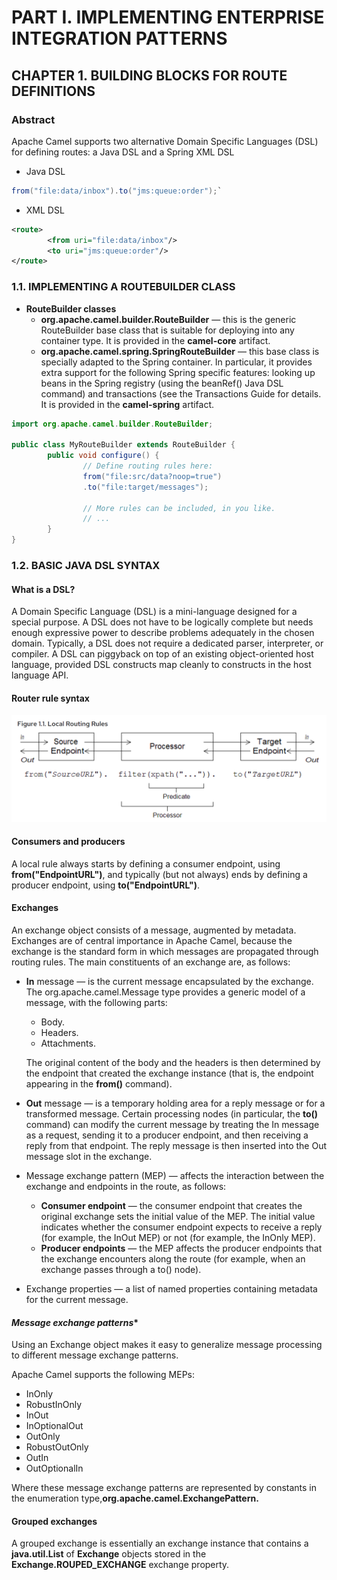 # **PART I. IMPLEMENTING ENTERPRISE INTEGRATION PATTERNS**

## **CHAPTER 1. BUILDING BLOCKS FOR ROUTE DEFINITIONS**

### **Abstract**

Apache Camel supports two alternative Domain Specific Languages (DSL) for defining routes: a Java
DSL and a Spring XML DSL

- Java DSL
```java
from("file:data/inbox").to("jms:queue:order");`
```
- XML DSL
```xml
<route>
        <from uri="file:data/inbox"/>
        <to uri="jms:queue:order"/>
</route>
```

### **1.1. IMPLEMENTING A ROUTEBUILDER CLASS**

-  **RouteBuilder classes**
      - **org.apache.camel.builder.RouteBuilder** — this is the generic RouteBuilder base class that is suitable for deploying into any container type. It is provided in the **camel-core** artifact.
      - **org.apache.camel.spring.SpringRouteBuilder** — this base class is specially adapted to the Spring container. In particular, it provides extra support for the following Spring specific features: looking up beans in the Spring registry (using the beanRef() Java DSL command) and transactions (see the Transactions Guide for details. It is provided in the **camel-spring** artifact.


```java
import org.apache.camel.builder.RouteBuilder;

public class MyRouteBuilder extends RouteBuilder {
        public void configure() {
                // Define routing rules here:
                from("file:src/data?noop=true")
                .to("file:target/messages");

                // More rules can be included, in you like.
                // ...
        }
}
```

### **1.2. BASIC JAVA DSL SYNTAX**

#### **What is a DSL?**
A Domain Specific Language (DSL) is a mini-language designed for a special purpose. A DSL does not
have to be logically complete but needs enough expressive power to describe problems adequately in
the chosen domain. Typically, a DSL does not require a dedicated parser, interpreter, or compiler. A DSL
can piggyback on top of an existing object-oriented host language, provided DSL constructs map
cleanly to constructs in the host language API.

#### **Router rule syntax**

![Router1](router1.png)

#### **Consumers and producers**

A local rule always starts by defining a consumer endpoint, using **from("EndpointURL")**, and typically (but not always) ends by defining a producer endpoint, using **to("EndpointURL")**.

#### **Exchanges**

An exchange object consists of a message, augmented by metadata. Exchanges are of central importance in Apache Camel, because the exchange is the standard form in which messages are propagated through routing rules.
The main constituents of an exchange are, as follows:

- **In** message — is the current message encapsulated by the exchange. The org.apache.camel.Message type provides a generic model of a message, with the following parts:
     - Body.
     - Headers.
     - Attachments.

     The original content of the body and the headers is then determined by the endpoint that created the exchange instance (that is, the endpoint appearing in the **from()** command).

- **Out** message — is a temporary holding area for a reply message or for a transformed message. Certain processing nodes (in particular, the **to()** command) can modify the current message by treating the In message as a request, sending it to a producer endpoint, and then receiving a reply from that endpoint. The reply message is then inserted into the Out message slot in the exchange.

- Message exchange pattern (MEP) — affects the interaction between the exchange and endpoints in the route, as follows:
     * **Consumer endpoint** — the consumer endpoint that creates the original exchange sets the initial value of the MEP. The initial value indicates whether the consumer endpoint expects to receive a reply (for example, the InOut MEP) or not (for example, the InOnly MEP).
     * **Producer endpoints** — the MEP affects the producer endpoints that the exchange encounters along the route (for example, when an exchange passes through a to() node).

- Exchange properties — a list of named properties containing metadata for the current message.

#### *Message exchange patterns**

Using an Exchange object makes it easy to generalize message processing to different message
exchange patterns.

Apache Camel supports the following MEPs:
* InOnly
* RobustInOnly
* InOut
* InOptionalOut
* OutOnly
* RobustOutOnly
* OutIn
* OutOptionalIn

Where these message exchange patterns are represented by constants in the enumeration type,**org.apache.camel.ExchangePattern.**

#### Grouped exchanges

A grouped exchange is essentially an exchange instance that contains a **java.util.List** of **Exchange** objects stored in the **Exchange.ROUPED_EXCHANGE** exchange property.

